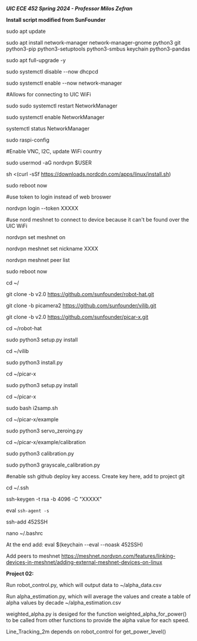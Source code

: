<b><i>UIC ECE 452 Spring 2024 - Professor Milos Zefran</b></i>

<b>Install script modified from SunFounder</b>

sudo apt update

sudo apt install network-manager network-manager-gnome python3 git python3-pip python3-setuptools python3-smbus keychain python3-pandas


sudo apt full-upgrade -y


sudo systemctl disable --now dhcpcd

sudo systemctl enable --now network-manager


#Allows for connecting to UIC WiFi

sudo sudo systemctl restart NetworkManager

sudo systemctl enable NetworkManager

systemctl status NetworkManager


sudo raspi-config

#Enable VNC, I2C, update WiFi country


sudo usermod -aG nordvpn $USER

sh <(curl -sSf https://downloads.nordcdn.com/apps/linux/install.sh)


sudo reboot now


#use token to login instead of web broswer

nordvpn login --token XXXXX


#use nord meshnet to connect to device because it can't be found over the UIC WiFi

nordvpn set meshnet on

nordvpn meshnet set nickname XXXX

nordvpn meshnet peer list


sudo reboot now


cd ~/

git clone -b v2.0 https://github.com/sunfounder/robot-hat.git

git clone -b picamera2 https://github.com/sunfounder/vilib.git

git clone -b v2.0 https://github.com/sunfounder/picar-x.git


cd ~/robot-hat

sudo python3 setup.py install


cd ~/vilib

sudo python3 install.py


cd ~/picar-x

sudo python3 setup.py install


cd ~/picar-x

sudo bash i2samp.sh



cd ~/picar-x/example

sudo python3 servo_zeroing.py


cd ~/picar-x/example/calibration

sudo python3 calibration.py


sudo python3 grayscale_calibration.py


#enable ssh github deploy key access. Create key here, add to project git 

cd ~/.ssh


ssh-keygen -t rsa -b 4096 -C "XXXXX"


eval `ssh-agent -s`


ssh-add 452SSH


nano ~/.bashrc

At the end add: eval $(keychain --eval --noask 452SSH)

Add peers to meshnet https://meshnet.nordvpn.com/features/linking-devices-in-meshnet/adding-external-meshnet-devices-on-linux


<b>Project 02:</b>

Run robot_control.py, which will output data to ~/alpha_data.csv

Run alpha_estimation.py, which will average the values and create a table of alpha values by decade ~/alpha_estimation.csv

weighted_alpha.py is desiged for the function weighted_alpha_for_power() to be called from other functions to provide the alpha value for each speed.

Line_Tracking_2m depends on robot_control for get_power_level()
